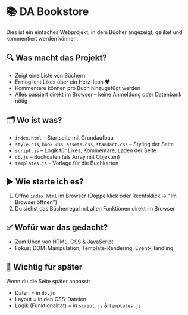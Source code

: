 # 📚 DA Bookstore

Dies ist ein einfaches Webprojekt, in dem Bücher angezeigt, geliket und kommentiert werden können.

## 🔍 Was macht das Projekt?

- Zeigt eine Liste von Büchern
- Ermöglicht Likes über ein Herz-Icon ❤️
- Kommentare können pro Buch hinzugefügt werden
- Alles passiert direkt im Browser – keine Anmeldung oder Datenbank nötig

## 🗂️ Wo ist was?

- `index.html` – Startseite mit Grundaufbau
- `style.css`, `book.css`, `assets.css`, `standart.css` – Styling der Seite
- `script.js` – Logik für Likes, Kommentare, Laden der Seite
- `db.js` – Buchdaten (als Array mit Objekten)
- `templates.js` – Vorlage für die Buchkarten

## ▶️ Wie starte ich es?

1. Öffne `index.html` im Browser (Doppelklick oder Rechtsklick → "Im Browser öffnen")
2. Du siehst das Bücherregal mit allen Funktionen direkt im Browser

## ✅ Wofür war das gedacht?

- Zum Üben von HTML, CSS & JavaScript
- Fokus: DOM-Manipulation, Template-Rendering, Event-Handling

## 🧠 Wichtig für später

Wenn du die Seite später anpasst:
- Daten = in `db.js`
- Layout = in den CSS-Dateien
- Logik (Funktionalität) = in `script.js` & `templates.js`

